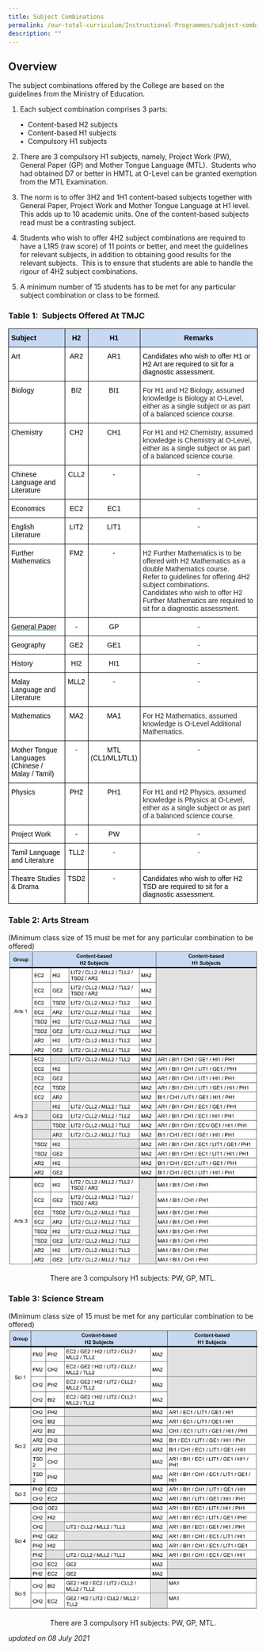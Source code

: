 ```yaml
---
title: Subject Combinations
permalink: /our-total-curriculum/Instructional-Programmes/subject-combinations
description: ""
---
```


## Overview
  
The subject combinations offered by the College are based on the guidelines from the Ministry of Education.

1.  Each subject combination comprises 3 parts:  
    
    •  Content-based H2 subjects  
    •  Content-based H1 subjects  
    •  Compulsory H1 subjects  
      
    
2.  There are 3 compulsory H1 subjects, namely, Project Work (PW), General Paper (GP) and Mother Tongue Language (MTL).  Students who had obtained D7 or better in HMTL at O-Level can be granted exemption from the MTL Examination.  
      
    
3.  The norm is to offer 3H2 and 1H1 content-based subjects together with General Paper, Project Work and Mother Tongue Language at H1 level.  This adds up to 10 academic units. One of the content-based subjects read must be a contrasting subject.  
      
    
4.  Students who wish to offer 4H2 subject combinations are required to have a L1R5 (raw score) of 11 points or better, and meet the guidelines for relevant subjects, in addition to obtaining good results for the relevant subjects.  This is to ensure that students are able to handle the rigour of 4H2 subject combinations.  
5.  A minimum number of 15 students has to be met for any particular subject combination or class to be formed.

### Table 1:  Subjects Offered At TMJC

<style type="text/css">
.tg  {border-collapse:collapse;border-spacing:0;}
.tg td{border-color:black;border-style:solid;border-width:1px;font-family:Arial, sans-serif;font-size:14px;
  overflow:hidden;padding:10px 5px;word-break:normal;}
.tg th{border-color:black;border-style:solid;border-width:1px;font-family:Arial, sans-serif;font-size:14px;
  font-weight:normal;overflow:hidden;padding:10px 5px;word-break:normal;}
.tg .tg-nmsy{background-color:#C6D9F1;color:#222;font-weight:bold;text-align:left;vertical-align:top}
.tg .tg-5p0x{background-color:#FFF;color:#068999;text-align:left;text-decoration:underline;vertical-align:top}
.tg .tg-zyxo{background-color:#C6D9F1;color:#222;font-weight:bold;text-align:center;vertical-align:top}
.tg .tg-tsok{background-color:#FFF;color:#222;text-align:left;vertical-align:top}
.tg .tg-lygy{background-color:#FFF;color:#222;text-align:center;vertical-align:top}
</style>
<table class="tg">
<thead>
  <tr>
    <th class="tg-nmsy"><span style="color:black">Subject</span></th>
    <th class="tg-zyxo"><span style="color:black">H2</span></th>
    <th class="tg-zyxo"><span style="color:black">H1</span></th>
    <th class="tg-zyxo"><span style="color:black">Remarks</span></th>
  </tr>
</thead>
<tbody>
  <tr>
    <td class="tg-tsok"><span style="color:black">Art</span></td>
    <td class="tg-lygy"><span style="color:black">AR2</span></td>
    <td class="tg-lygy"><span style="color:black">AR1</span></td>
    <td class="tg-tsok"><span style="color:black">Candidates who wish to offer H1 or H2 Art are required to sit for a diagnostic assessment.</span></td>
  </tr>
  <tr>
    <td class="tg-tsok"><span style="color:black">Biology</span></td>
    <td class="tg-lygy"><span style="color:black">BI2</span></td>
    <td class="tg-lygy"><span style="color:black">BI1</span></td>
    <td class="tg-tsok">For H1 and H2 Biology, assumed knowledge is Biology at O-Level, either as a single subject or as part of a balanced science course.</td>
  </tr>
  <tr>
    <td class="tg-tsok"><span style="color:black">Chemistry</span></td>
    <td class="tg-lygy"><span style="color:black">CH2</span></td>
    <td class="tg-lygy"><span style="color:black">CH1</span></td>
    <td class="tg-tsok">For H1 and H2 Chemistry, assumed knowledge is Chemistry at O-Level, either as a single subject or as part of a balanced science course.</td>
  </tr>
  <tr>
    <td class="tg-tsok"><span style="color:black">Chinese Language and Literature</span></td>
    <td class="tg-lygy"><span style="color:black">CLL2</span></td>
    <td class="tg-lygy"><span style="color:black">-</span></td>
    <td class="tg-lygy">-</td>
  </tr>
  <tr>
    <td class="tg-tsok"><span style="color:black">Economics</span></td>
    <td class="tg-lygy"><span style="color:black">EC2</span></td>
    <td class="tg-lygy"><span style="color:black">EC1</span></td>
    <td class="tg-lygy">-</td>
  </tr>
  <tr>
    <td class="tg-tsok"><span style="color:black">English Literature</span></td>
    <td class="tg-lygy"><span style="color:black">LIT2</span></td>
    <td class="tg-lygy"><span style="color:black">LIT1</span></td>
    <td class="tg-lygy">-</td>
  </tr>
  <tr>
    <td class="tg-tsok"><span style="color:black">Further Mathematics</span></td>
    <td class="tg-lygy"><span style="color:black">FM2</span></td>
    <td class="tg-lygy"><span style="color:black">-</span></td>
    <td class="tg-tsok">H2 Further Mathematics is to be offered with H2 Mathematics as a double Mathematics course.<br>Refer to guidelines for offering 4H2 subject combinations.<br>Candidates who wish to offer H2 Further Mathematics are required to sit for a diagnostic assessment.</td>
  </tr>
  <tr>
    <td class="tg-5p0x"><span style="color:black">General Paper</span></td>
    <td class="tg-lygy"><span style="color:black">-</span></td>
    <td class="tg-lygy"><span style="color:black">GP</span></td>
    <td class="tg-lygy">-</td>
  </tr>
  <tr>
    <td class="tg-tsok"><span style="color:black">Geography</span></td>
    <td class="tg-lygy"><span style="color:black">GE2</span></td>
    <td class="tg-lygy"><span style="color:black">GE1</span></td>
    <td class="tg-lygy">-</td>
  </tr>
  <tr>
    <td class="tg-tsok"><span style="color:black">History</span></td>
    <td class="tg-lygy"><span style="color:black">HI2</span></td>
    <td class="tg-lygy"><span style="color:black">HI1</span></td>
    <td class="tg-lygy">-</td>
  </tr>
  <tr>
    <td class="tg-tsok"><span style="color:black">Malay Language and Literature</span></td>
    <td class="tg-lygy"><span style="color:black">MLL2</span></td>
    <td class="tg-lygy"><span style="color:black">-</span></td>
    <td class="tg-lygy">-</td>
  </tr>
  <tr>
    <td class="tg-tsok"><span style="color:black">Mathematics</span></td>
    <td class="tg-lygy"><span style="color:black">MA2</span></td>
    <td class="tg-lygy"><span style="color:black">MA1</span></td>
    <td class="tg-tsok">For H2 Mathematics, assumed knowledge is O-Level Additional Mathematics.</td>
  </tr>
  <tr>
    <td class="tg-tsok"><span style="color:black">Mother Tongue Languages</span><br><span style="color:black">(Chinese / Malay / Tamil)</span></td>
    <td class="tg-lygy"><span style="color:black">-</span></td>
    <td class="tg-lygy"><span style="color:black">MTL</span><br><span style="color:black">(CL1/ML1/TL1)</span></td>
    <td class="tg-lygy">-</td>
  </tr>
  <tr>
    <td class="tg-tsok"><span style="color:black">Physics</span></td>
    <td class="tg-lygy"><span style="color:black">PH2</span></td>
    <td class="tg-lygy"><span style="color:black">PH1</span></td>
    <td class="tg-tsok">For H1 and H2 Physics, assumed knowledge is Physics at O-Level, either as a single subject or as part of a balanced science course.</td>
  </tr>
  <tr>
    <td class="tg-tsok"><span style="color:black">Project Work</span></td>
    <td class="tg-lygy"><span style="color:black">-</span></td>
    <td class="tg-lygy"><span style="color:black">PW</span></td>
    <td class="tg-lygy">-</td>
  </tr>
  <tr>
    <td class="tg-tsok"><span style="color:black">Tamil Language and Literature</span></td>
    <td class="tg-lygy"><span style="color:black">TLL2</span></td>
    <td class="tg-lygy"><span style="color:black">-</span></td>
    <td class="tg-lygy">-</td>
  </tr>
  <tr>
    <td class="tg-tsok"><span style="color:black">Theatre Studies &amp; Drama</span></td>
    <td class="tg-lygy"><span style="color:black">TSD2</span></td>
    <td class="tg-lygy"><span style="color:black">-</span></td>
    <td class="tg-tsok"><span style="color:black">Candidates who wish to offer H2 TSD are required to sit for a diagnostic assessment.</span></td>
  </tr>
</tbody>
</table>

### Table 2: Arts Stream
(Minimum class size of 15 must be met for any particular combination to be offered)
![](/images/Table%202%20Arts%20Stream_080721.jpeg)

<center>There are 3 compulsory H1 subjects: PW, GP, MTL.</center>

### Table 3: Science Stream
(Minimum class size of 15 must be met for any particular combination to be offered)
![](/images/Table%203%20Science%20Stream_080721.jpeg)
<center>There are 3 compulsory H1 subjects: PW, GP, MTL.</center>

_updated on 08 July 2021_